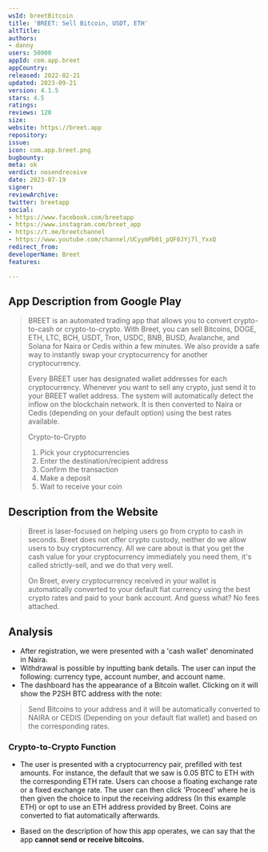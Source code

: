 ```yaml
---
wsId: breetBitcoin
title: 'BREET: Sell Bitcoin, USDT, ETH'
altTitle: 
authors:
- danny
users: 50000
appId: com.app.breet
appCountry: 
released: 2022-02-21
updated: 2023-09-21
version: 4.1.5
stars: 4.5
ratings: 
reviews: 120
size: 
website: https://breet.app
repository: 
issue: 
icon: com.app.breet.png
bugbounty: 
meta: ok
verdict: nosendreceive
date: 2023-07-19
signer: 
reviewArchive: 
twitter: breetapp
social:
- https://www.facebook.com/breetapp
- https://www.instagram.com/breet_app
- https://t.me/breetchannel
- https://www.youtube.com/channel/UCyymPb01_pQF0JYj7l_YxxQ
redirect_from: 
developerName: Breet
features: 

---
```


## App Description from Google Play

> BREET is an automated trading app that allows you to convert crypto-to-cash or crypto-to-crypto. With Breet, you can sell Bitcoins, DOGE, ETH, LTC, BCH, USDT, Tron, USDC, BNB, BUSD, Avalanche, and Solana for Naira or Cedis within a few minutes. We also provide a safe way to instantly swap your cryptocurrency for another cryptocurrency. 
>
> Every BREET user has designated wallet addresses for each cryptocurrency. Whenever you want to sell any crypto, just send it to your BREET wallet address. The system will automatically detect the inflow on the blockchain network. It is then converted to Naira or Cedis (depending on your default option) using the best rates available.
>
> Crypto-to-Crypto
> 
> 1. Pick your cryptocurrencies
> 2. Enter the destination/recipient address
> 3. Confirm the transaction
> 4. Make a deposit
> 5. Wait to receive your coin

## Description from the Website 

> Breet is laser-focused on helping users go from crypto to cash in seconds. Breet does not offer crypto custody, neither do we allow users to buy cryptocurrency. All we care about is that you get the cash value for your cryptocurrency immediately you need them, it's called strictly-sell, and we do that very well.
>
> On Breet, every cryptocurrency received in your wallet is automatically converted to your default fiat currency using the best crypto rates and paid to your bank account. And guess what? No fees attached.

## Analysis 

- After registration, we were presented with a 'cash wallet' denominated in Naira. 
- Withdrawal is possible by inputting bank details. The user can input the following: currency type, account number, and account name.
- The dashboard has the appearance of a Bitcoin wallet. Clicking on it will show the P2SH BTC address with the note:

> Send Bitcoins to your address and it will be automatically converted to NAIRA or CEDIS (Depending on your default fiat wallet) and based on the corresponding rates. 

### Crypto-to-Crypto Function

- The user is presented with a cryptocurrency pair, prefilled with test amounts. For instance, the default that we saw is 0.05 BTC to ETH with the corresponding ETH rate. Users can choose a floating exchange rate or a fixed exchange rate. The user can then click 'Proceed' where he is then given the choice to input the receiving address (In this example ETH) or opt to use an ETH address provided by Breet. Coins are converted to fiat automatically afterwards. 

- Based on the description of how this app operates, we can say that the app **cannot send or receive bitcoins.**
